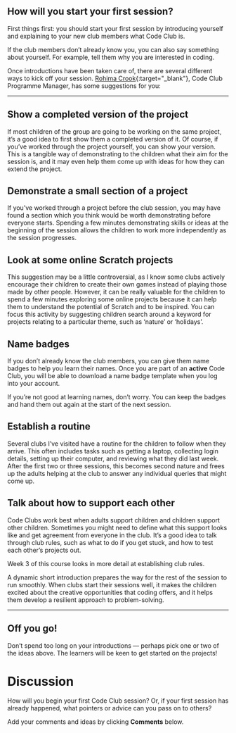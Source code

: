 
## How will you start your first session?

First things first: you should start your first session by introducing yourself and explaining to your new club members what Code Club is.

If the club members don’t already know you, you can also say something about yourself. For example, tell them why you are interested in coding.

Once introductions have been taken care of, there are several different ways to kick off your session.  [Rohima Crook](https://www.futurelearn.com/profiles/8462001){:target="_blank"}, Code Club Programme Manager, has some suggestions for you:

* * *

## Show a completed version of the project

If most children of the group are going to be working on the same project, it’s a good idea to first show them a completed version of it. Of course, if you’ve worked through the project yourself, you can show your version. This is a tangible way of demonstrating to the children what their aim for the session is, and it may even help them come up with ideas for how they can extend the project.

## Demonstrate a small section of a project

If you’ve worked through a project before the club session, you may have found a section which you think would be worth demonstrating before everyone starts. Spending a few minutes demonstrating skills or ideas at the beginning of the session allows the children to work more independently as the session progresses.

## Look at some online Scratch projects

This suggestion may be a little controversial, as I know some clubs actively encourage their children to create their own games instead of playing those made by other people. However, it can be really valuable for the children to spend a few minutes exploring some online projects because it can help them to understand the potential of Scratch and to be inspired. You can focus this activity by suggesting children search around a keyword for projects relating to a particular theme, such as ‘nature’ or ‘holidays’.

## Name badges

If you don’t already know the club members, you can give them name badges to help you learn their names. Once you are part of an **active** Code Club, you will be able to download a name badge template when you log into your account.

If you’re not good at learning names, don’t worry. You can keep the badges and hand them out again at the start of the next session.

## Establish a routine

Several clubs I’ve visited have a routine for the children to follow when they arrive. This often includes tasks such as getting a laptop, collecting login details, setting up their computer, and reviewing what they did last week. After the first two or three sessions, this becomes second nature and frees up the adults helping at the club to answer any individual queries that might come up.

## Talk about how to support each other

Code Clubs work best when adults support children and children support other children. Sometimes you might need to define what this support looks like and get agreement from everyone in the club. It’s a good idea to talk through club rules, such as what to do if you get stuck, and how to test each other’s projects out.

Week 3 of this course looks in more detail at establishing club rules.

A dynamic short introduction prepares the way for the rest of the session to run smoothly. When clubs start their sessions well, it makes the children excited about the creative opportunities that coding offers, and it helps them develop a resilient approach to problem-solving.

* * *

## Off you go!

Don’t spend too long on your introductions — perhaps pick one or two of the ideas above. The learners will be keen to get started on the projects!

# Discussion

How will you begin your first Code Club session? Or, if your first session has already happened, what pointers or advice can you pass on to others?

Add your comments and ideas by clicking **Comments** below.
